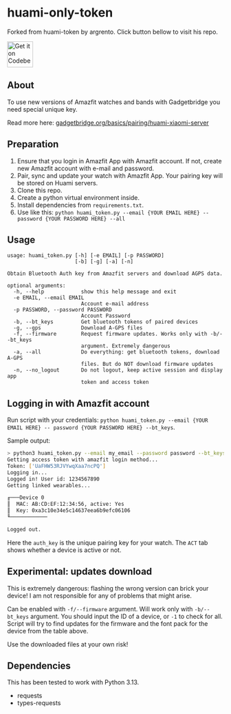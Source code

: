 # huami-only-token
Forked from huami-token by argrento. Click button bellow to visit his repo.

<a href="https://codeberg.org/argrento/huami-token/">
    <img alt="Get it on Codeberg" src="https://get-it-on.codeberg.org/get-it-on-white-on-black.png" height="60">
</a>

## About

To use new versions of Amazfit watches and bands with Gadgetbridge you need special unique key.

Read more here: [gadgetbridge.org/basics/pairing/huami-xiaomi-server](https://gadgetbridge.org/basics/pairing/huami-xiaomi-server/)

## Preparation

1. Ensure that you login in Amazfit App with Amazfit account.
If not, create new Amazfit account with e-mail and password.
2. Pair, sync and update your watch with Amazfit App. Your pairing key will be stored on Huami servers.
3. Clone this repo.
4. Create a python virtual environment inside.
5. Install dependencies from `requirements.txt`.
6. Use like this: `python huami_token.py --email {YOUR EMAIL HERE} -- password {YOUR PASSWORD HERE} --all`

## Usage
```
usage: huami_token.py [-h] [-e EMAIL] [-p PASSWORD]
                      [-b] [-g] [-a] [-n]

Obtain Bluetooth Auth key from Amazfit servers and download AGPS data.

optional arguments:
  -h, --help            show this help message and exit
  -e EMAIL, --email EMAIL
                        Account e-mail address
  -p PASSWORD, --password PASSWORD
                        Account Password
  -b, --bt_keys         Get bluetooth tokens of paired devices
  -g, --gps             Download A-GPS files
  -f, --firmware        Request firmware updates. Works only with -b/--bt_keys
                        argument. Extremely dangerous
  -a, --all             Do everything: get bluetooth tokens, download A-GPS
                        files. But do NOT download firmware updates
  -n, --no_logout       Do not logout, keep active session and display app
                        token and access token
```

## Logging in with Amazfit account
Run script with your credentials: `python huami_token.py --email {YOUR EMAIL HERE} -- password {YOUR PASSWORD HERE} --bt_keys`.

Sample output:
```bash
> python3 huami_token.py --email my_email --password password --bt_keys
Getting access token with amazfit login method...
Token: ['UaFHW53RJVYwqXaa7ncPQ']
Logging in...
Logged in! User id: 1234567890
Getting linked wearables...

╓───Device 0
║  MAC: AB:CD:EF:12:34:56, active: Yes
║  Key: 0xa3c10e34e5c14637eea6b9efc06106
╙────────────

Logged out.
```

Here the `auth_key` is the unique pairing key for your watch. The `ACT` tab shows whether a device is
active or not.


## Experimental: updates download

This is extremely dangerous: flashing the wrong version can brick your device!
I am not responsible for any of problems that might arise.

Can be enabled with `-f/--firmware` argument. Will work only with `-b/--bt_keys` argument.
You should input the ID of a device, or `-1` to check for all.
Script will try to find updates for the firmware and the font pack for the device from 
the table above.

Use the downloaded files at your own risk!

## Dependencies
This has been tested to work with Python 3.13.

* requests
* types-requests
